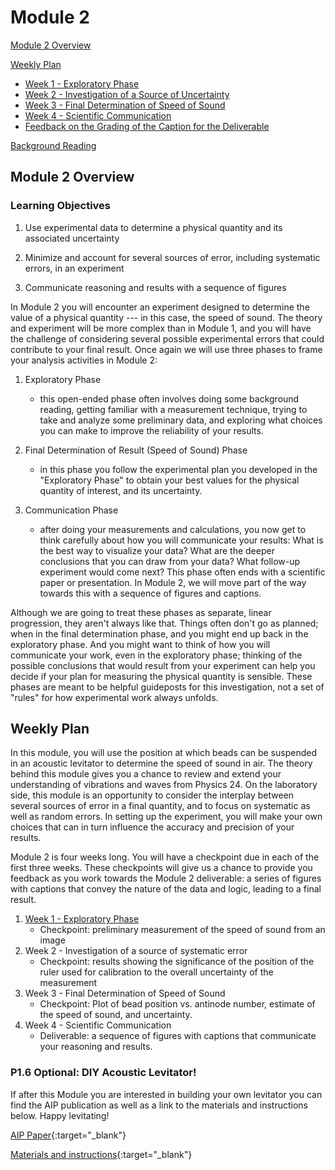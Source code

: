 # Module 2


[Module 2 Overview](#module-2-overview)

[Weekly Plan](#weekly-plan)
+ [Week 1 - Exploratory Phase](week1)
+ [Week 2 - Investigation of a Source of Uncertainty](week2)
+ [Week 3 - Final Determination of Speed of Sound](week3)
+ [Week 4 - Scientific Communication](week4)
+ [Feedback on the Grading of the Caption for the Deliverable](deliverable)

[Background Reading](#background-reading)


## Module 2 Overview

### Learning Objectives


1. Use experimental data to determine a physical quantity and its associated uncertainty

2. Minimize and account for several sources of error, including systematic errors, in an experiment

3. Communicate reasoning and results with a sequence of figures

In Module 2 you will encounter an experiment designed to determine the value of a physical quantity --- in this case, the speed of sound.  The theory and experiment will be more complex than in Module 1, and you will have the challenge of considering several possible experimental errors that could contribute to your final result.  Once again we will use three phases to frame your analysis activities in Module 2:

1. Exploratory Phase
    - this open-ended phase often involves doing some background reading, getting familiar with a measurement technique, trying to take and analyze some preliminary data, and exploring what choices you can make to improve the reliability of your results.

2. Final Determination of Result (Speed of Sound) Phase
    - in this phase you follow the experimental plan you developed in the "Exploratory Phase" to obtain your best values for the physical quantity of interest, and its uncertainty.

3. Communication Phase
    - after doing your measurements and calculations, you now get to think carefully about how you will communicate your results: What is the best way to visualize your data? What are the deeper conclusions that you can draw from your data? What follow-up experiment would come next? This phase often ends with a scientific paper or presentation. In Module 2, we will move part of the way towards this with a sequence of figures and captions.

Although we are going to treat these phases as separate, linear progression, they aren't always like that. Things often don't go as planned; when in the final determination phase, and you might end up back in the exploratory phase. And you might want to think of how you will communicate your work, even in the exploratory phase; thinking of the possible conclusions that would result from your experiment can help you decide if your plan for measuring the physical quantity is sensible. These phases are meant to be helpful guideposts for this investigation, not a set of "rules" for how experimental work always unfolds.


## Weekly Plan

In this module, you will use the position at which beads can be suspended in an acoustic levitator to determine the speed of sound in air.  The theory behind this module gives you a chance to review and extend your understanding of vibrations and waves from Physics 24.  On the laboratory side, this module is an opportunity to consider the interplay between several sources of error in a final quantity, and to focus on systematic as well as random errors.  In setting up the experiment, you will make your own choices that can in turn influence the accuracy and precision of your results.

Module 2 is four weeks long. You will have a checkpoint due in each of the first three weeks. These checkpoints will give us a chance to provide you feedback as you work towards the Module 2 deliverable: a series of figures with captions that convey the nature of the data and logic, leading to a final result.

1. [Week 1 - Exploratory Phase](week1)
    - Checkpoint: preliminary measurement of the speed of sound from an image
2. Week 2 - Investigation of a source of systematic error
    - Checkpoint: results showing the significance of the position of the ruler used for calibration to the overall uncertainty of the measurement
3. Week 3 - Final Determination of Speed of Sound
    - Checkpoint: Plot of bead position vs. antinode number, estimate of the speed of sound, and uncertainty.
4. Week 4 - Scientific Communication
    - Deliverable: a sequence of figures with captions that communicate your reasoning and results.


### P1.6 Optional: DIY Acoustic Levitator!
If after this Module you are interested in building your own levitator you can find the AIP publication as well as a link to the materials and instructions below. Happy levitating!

[AIP Paper](https://aip.scitation.org/doi/full/10.1063/1.4989995){:target="_blank"}

[Materials and instructions](https://www.instructables.com/id/Acoustic-Levitator/){:target="_blank"}
